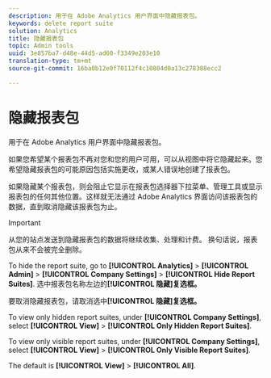 ```yaml
---
description: 用于在 Adobe Analytics 用户界面中隐藏报表包。
keywords: delete report suite
solution: Analytics
title: 隐藏报表包
topic: Admin tools
uuid: 3e857ba7-d48e-44d5-ad60-f3349e203e10
translation-type: tm+mt
source-git-commit: 16ba0b12e0f70112f4c10804d0a13c278388ecc2

---
```



# 隐藏报表包

用于在 Adobe Analytics 用户界面中隐藏报表包。

如果您希望某个报表包不再对您和您的用户可用，可以从视图中将它隐藏起来。您希望隐藏报表包的可能原因包括实施更改，或某人错误地创建了报表包。

如果隐藏某个报表包，则会阻止它显示在报表包选择器下拉菜单、管理工具或显示报表包的任何其他位置。这样就无法通过 Adobe Analytics 界面访问该报表包的数据，直到取消隐藏该报表包为止。

>[!IMPORTANT]
>
>从您的站点发送到隐藏报表包的数据将继续收集、处理和计费。 换句话说，报表包从来不会被完全删除。

To hide the report suite, go to **[!UICONTROL Analytics]** &gt; **[!UICONTROL Admin]** &gt; **[!UICONTROL Company Settings]** &gt; **[!UICONTROL Hide Report Suites]**. 选中报表包名称左边的&#x200B;**[!UICONTROL 隐藏]复选框。**

要取消隐藏报表包，请取消选中&#x200B;**[!UICONTROL 隐藏]复选框。**

To view only hidden report suites, under **[!UICONTROL Company Settings]**, select **[!UICONTROL View]** &gt; **[!UICONTROL Only Hidden Report Suites]**.

To view only visible report suites, under **[!UICONTROL Company Settings]**, select **[!UICONTROL View]** &gt; **[!UICONTROL Only Visible Report Suites]**.

The default is **[!UICONTROL View]** &gt; **[!UICONTROL All]**.
